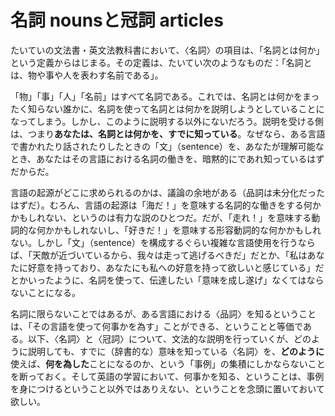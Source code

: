 # 名詞 nounsと冠詞 articles
たいていの文法書・英文法教科書において、〈名詞〉の項目は、「名詞とは何か」という定義からはじまる。その定義は、たいてい次のようなものだ：「名詞とは、物や事や人を表わす名前である」。

「物」「事」「人」「名前」はすべて名詞である。これでは、名詞とは何かをまったく知らない誰かに、名詞を使って名詞とは何かを説明しようとしていることになってしまう。しかし、このように説明する以外にないだろう。説明を受ける側は、つまり**あなたは、名詞とは何かを、すでに知っている**。なぜなら、ある言語で書かれたり話されたりしたときの「文」（sentence）を、あなたが理解可能なとき、あなたはその言語における名詞の働きを、暗黙的にであれ知っているはずだからだ。

言語の起源がどこに求められるのかは、議論の余地がある（品詞は未分化だったはずだ）。むろん、言語の起源は「海だ！」を意味する名詞的な働きをする何かかもしれない、というのは有力な説のひとつだ。だが、「走れ！」を意味する動詞的な何かかもしれないし、「好きだ！」を意味する形容動詞的な何かかもしれない。しかし「文」（sentence）を構成するぐらい複雑な言語使用を行うならば、「天敵が近づいているから、我々は走って逃げるべきだ」だとか、「私はあなたに好意を持っており、あなたにも私への好意を持って欲しいと感じている」だとかいったように、名詞を使って、伝達したい「意味を成し遂げ」なくてはならないことになる。

名詞に限らないことではあるが、ある言語における〈品詞〉を知るということは、「その言語を使って何事かを為す」ことができる、ということと等価である。以下、〈名詞〉と〈冠詞〉について、文法的な説明を行っていくが、どのように説明しても、すでに（辞書的な）意味を知っている〈名詞〉を、**どのように**使えば、**何を為した**ことになるのか、という「事例」の集積にしかならないことを断っておく。そして英語の学習において、何事かを知る、ということは、事例を身につけるということ以外ではありえない、ということを念頭に置いておいて欲しい。
